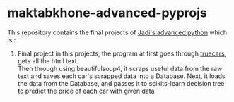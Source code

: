 # maktabkhone-advanced-pyprojs
This repository contains the final projects of [Jadi's advanced python](https://maktabkhooneh.org/course/%D8%A2%D9%85%D9%88%D8%B2%D8%B4-%D8%A8%D8%B1%D9%86%D8%A7%D9%85%D9%87-%D9%86%D9%88%DB%8C%D8%B3%DB%8C-%D8%A8%D8%A7-%D9%BE%D8%A7%DB%8C%D8%AA%D9%88%D9%86-%D9%BE%DB%8C%D8%B4%D8%B1%D9%81%D8%AA%D9%87-mk387/) which is : 
1. Final project 
  in this projects, the program at first goes through [truecars](https://www.truecar.com/), gets all the html text.  
  Then through using beautifulsoup4, it scraps useful data from the raw text and saves each car's scrapped data into a Database. 
  Next, it loads the data from the Database, and passes it to scikits-learn decision tree to predict the price of each car with given data
  
